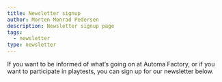 ```yaml
---
title: Newsletter signup
author: Morten Monrad Pedersen
description: Newsletter signup page
tags:
  - newsletter
type: newsletter
---
```


If you want to be informed of what’s going on at Automa Factory, or if you want to participate in playtests, you can sign up for our newsletter below.
